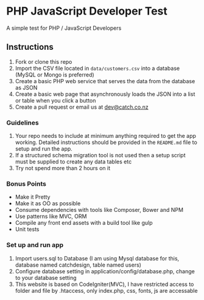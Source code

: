 # PHP JavaScript Developer Test

A simple test for PHP / JavaScript Developers

## Instructions

1. Fork or clone this repo
2. Import the CSV file located in `data/customers.csv` into a database (MySQL or Mongo is preferred)
3. Create a basic PHP web service that serves the data from the database as JSON
4. Create a basic web page that asynchronously loads the JSON into a list or table when you click a button
5. Create a pull request or email us at dev@catch.co.nz

### Guidelines

1. Your repo needs to include at minimum anything required to get the app working.  Detailed instructions should be provided in the `README.md` file to setup and run the app.
2. If a structured schema migration tool is not used then a setup script must be supplied to create any data tables etc
3. Try not spend more than 2 hours on it

### Bonus Points

* Make it Pretty
* Make it as OO as possible
* Consume dependencies with tools like Composer, Bower and NPM
* Use patterns like MVC, ORM
* Compile any front end assets with a build tool like gulp
* Unit tests

### Set up and run app
1. Import users.sql to Database (I am using Mysql database for this, database named catchdesign, table named users)
2. Configure database setting in application/config/database.php, change to your database setting 
3. This website is based on CodeIgniter(MVC), I have restricted access to folder and file by .htaccess, only index.php, css, fonts, js are accessable